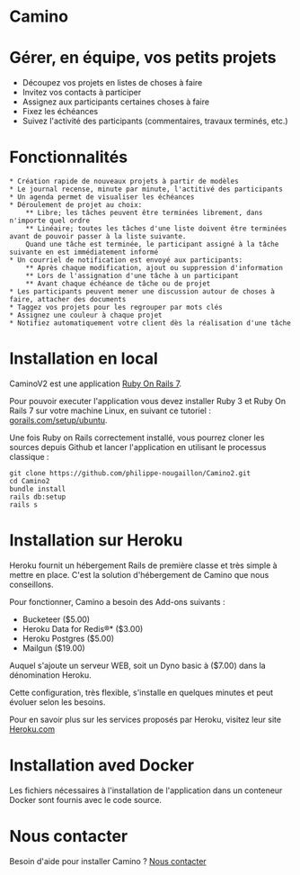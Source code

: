 # Camino

# Gérer, en équipe, vos petits projets

* Découpez vos projets en listes de choses à faire
* Invitez vos contacts à participer
* Assignez aux participants certaines choses à faire
* Fixez les échéances
* Suivez l'activité des participants (commentaires, travaux terminés, etc.)

# Fonctionnalités

    * Création rapide de nouveaux projets à partir de modèles
    * Le journal recense, minute par minute, l'actitivé des participants
    * Un agenda permet de visualiser les échéances
    * Déroulement de projet au choix:
        ** Libre; les tâches peuvent être terminées librement, dans n'importe quel ordre
        ** Linéaire; toutes les tâches d'une liste doivent être terminées avant de pouvoir passer à la liste suivante.
        Quand une tâche est terminée, le participant assigné à la tâche suivante en est immédiatement informé
    * Un courriel de notification est envoyé aux participants:
        ** Après chaque modification, ajout ou suppression d'information
        ** Lors de l'assignation d'une tâche à un participant
        ** Avant chaque échéance de tâche ou de projet
    * Les participants peuvent mener une discussion autour de choses à faire, attacher des documents
    * Taggez vos projets pour les regrouper par mots clés
    * Assignez une couleur à chaque projet
    * Notifiez automatiquement votre client dès la réalisation d'une tâche

# Installation en local

CaminoV2 est une application <a href="http://rubyonrails.org/">Ruby On Rails 7</a>. 

Pour pouvoir executer l'application vous devez installer Ruby 3 et Ruby On Rails 7 sur votre machine Linux, en suivant ce tutoriel : <a href="https://gorails.com/setup/ubuntu/22.04">gorails.com/setup/ubuntu</a>.

Une fois Ruby on Rails correctement installé, vous pourrez cloner les sources depuis Github et lancer l'application en utilisant le processus classique :

```
git clone https://github.com/philippe-nougaillon/Camino2.git
cd Camino2
bundle install
rails db:setup
rails s
```

# Installation sur Heroku

Heroku fournit un hébergement Rails de première classe et très simple à mettre en place.
C'est la solution d'hébergement de Camino que nous conseillons.

Pour fonctionner, Camino a besoin des Add-ons suivants :

+ Bucketeer ($5.00)
+ Heroku Data for Redis®* ($3.00)
+ Heroku Postgres ($5.00)
+ Mailgun ($19.00)

Auquel s'ajoute un serveur WEB, soit un Dyno basic à ($7.00) dans la dénomination Heroku.

Cette configuration, très flexible, s'installe en quelques minutes et peut évoluer selon les besoins.

Pour en savoir plus sur les services proposés par Heroku, visitez leur site [Heroku.com](https://www.heroku.com/home)


# Installation aved Docker

Les fichiers nécessaires à l'installation de l'application dans un conteneur Docker sont fournis avec le code source.

# Nous contacter

Besoin d'aide pour installer Camino ? [Nous contacter](https://www.philnoug.com/contact)
